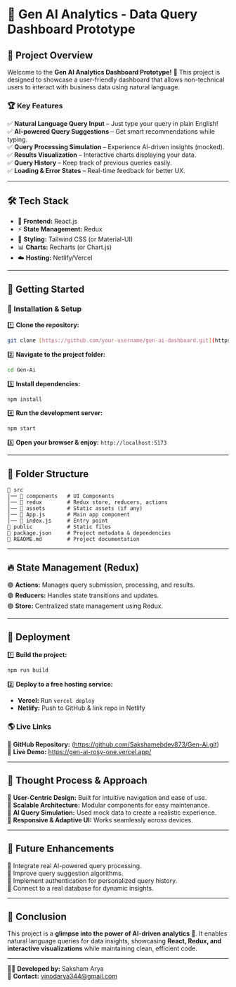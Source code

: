 # 🚀 Gen AI Analytics - Data Query Dashboard Prototype

## 🌟 Project Overview
Welcome to the **Gen AI Analytics Dashboard Prototype!** 🎉 This project is designed to showcase a user-friendly dashboard that allows non-technical users to interact with business data using natural language. 

### 🏆 Key Features
✅ **Natural Language Query Input** – Just type your query in plain English!  
✅ **AI-powered Query Suggestions** – Get smart recommendations while typing.  
✅ **Query Processing Simulation** – Experience AI-driven insights (mocked).  
✅ **Results Visualization** – Interactive charts displaying your data.  
✅ **Query History** – Keep track of previous queries easily.  
✅ **Loading & Error States** – Real-time feedback for better UX.  

---

## 🛠️ Tech Stack
- 🎨 **Frontend:** React.js
- ⚡ **State Management:** Redux
- 💅 **Styling:** Tailwind CSS (or Material-UI)
- 📊 **Charts:** Recharts (or Chart.js)
- ☁️ **Hosting:** Netlify/Vercel

---

## 🚀 Getting Started
### 🔧 Installation & Setup
1️⃣ **Clone the repository:**  
   ```sh
   git clone [https://github.com/your-username/gen-ai-dashboard.git](https://github.com/Sakshamebdev873/Gen-Ai.git)
   ```
2️⃣ **Navigate to the project folder:**  
   ```sh
   cd Gen-Ai
   ```
3️⃣ **Install dependencies:**  
   ```sh
   npm install
   ```
4️⃣ **Run the development server:**  
   ```sh
   npm start
   ```
5️⃣ **Open your browser & enjoy:** `http://localhost:5173`

---

## 📁 Folder Structure
```
📂 src
│── 📂 components   # UI Components
│── 📂 redux        # Redux store, reducers, actions
│── 📂 assets       # Static assets (if any)
│── 📜 App.js       # Main app component
│── 📜 index.js     # Entry point
📂 public           # Static files
📜 package.json     # Project metadata & dependencies
📜 README.md        # Project documentation
```

---

## 🔥 State Management (Redux)
🟢 **Actions:** Manages query submission, processing, and results.  
🟢 **Reducers:** Handles state transitions and updates.  
🟢 **Store:** Centralized state management using Redux.  

---

## 🚀 Deployment
1️⃣ **Build the project:**  
   ```sh
   npm run build
   ```
2️⃣ **Deploy to a free hosting service:**  
   - **Vercel:** Run `vercel deploy`
   - **Netlify:** Push to GitHub & link repo in Netlify

### 🌎 Live Links
🔗 **GitHub Repository:** (https://github.com/Sakshamebdev873/Gen-Ai.git)  
🔗 **Live Demo:** https://gen-ai-rosy-one.vercel.app/

---

## 🎯 Thought Process & Approach
🔹 **User-Centric Design:** Built for intuitive navigation and ease of use.  
🔹 **Scalable Architecture:** Modular components for easy maintenance.  
🔹 **AI Query Simulation:** Used mock data to create a realistic experience.  
🔹 **Responsive & Adaptive UI:** Works seamlessly across devices.  

---

## 🚀 Future Enhancements
🔮 Integrate real AI-powered query processing.  
🔮 Improve query suggestion algorithms.  
🔮 Implement authentication for personalized query history.  
🔮 Connect to a real database for dynamic insights.  

---

## 🎉 Conclusion
This project is a **glimpse into the power of AI-driven analytics** 🚀. It enables natural language queries for data insights, showcasing **React, Redux, and interactive visualizations** while maintaining clean, efficient code. 

---

👨‍💻 **Developed by:** Saksham Arya  
📧 **Contact:** vinodarya344@gmail.com 

